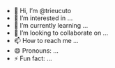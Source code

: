 - 👋 Hi, I’m @trieucuto
- 👀 I’m interested in ...
- 🌱 I’m currently learning ...
- 💞️ I’m looking to collaborate on ...
- 📫 How to reach me ...
- 😄 Pronouns: ...
- ⚡ Fun fact: ...

<!---
trieucuto/trieucuto is a ✨ special ✨ repository because its `README.md` (this file) appears on your GitHub profile.
You can click the Preview link to take a look at your changes.
--->
